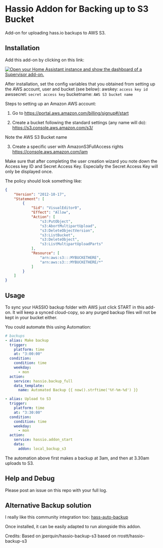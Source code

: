 # Hassio Addon for Backing up to S3 Bucket

Add-on for uploading hass.io backups to AWS S3.

## Installation

Add this add-on by clicking on this link:

[![Open your Home Assistant instance and show the dashboard of a Supervisor add-on.](https://my.home-assistant.io/badges/supervisor_addon.svg)](https://my.home-assistant.io/redirect/supervisor_addon/?addon=63120367_backup-s3&repository_url=https%3A%2F%2Fgithub.com%2FAlexanderBabel%2Fhassio-addons)

After installation, set the config variables that you obtained from setting up the AWS account, user and bucket (see below):
awskey: `access key id`
awssecret: `secret access key`
bucketname: `AWS S3 bucket name`

Steps to setting up an Amazon AWS account:

1. Go to https://portal.aws.amazon.com/billing/signup#/start

2. Create a bucket following the standard settings (any name will do):
   https://s3.console.aws.amazon.com/s3/

Note the AWS S3 Bucket name

3. Create a specific user with AmazonS3FullAccess rights
   https://console.aws.amazon.com/iam

Make sure that after completing the user creation wizard you note down the Access key ID and Secret Access Key. Especially the Secret Access Key will only be displayed once.

The policy should look something like:

```json
{
    "Version": "2012-10-17",
    "Statement": [
        {
            "Sid": "VisualEditor0",
            "Effect": "Allow",
            "Action": [
                "s3:PutObject",
                "s3:AbortMultipartUpload",
                "s3:DeleteObjectVersion",
                "s3:ListBucket",
                "s3:DeleteObject",
                "s3:ListMultipartUploadParts"
            ],
            "Resource": [
                "arn:aws:s3:::MYBUCKETHERE",
                "arn:aws:s3:::MYBUCKETHERE/*"
            ]
        }
    ]
}
```

## Usage

To sync your HASSIO backup folder with AWS just click START in this add-on. It will keep a synced cloud-copy, so any purged backup files will not be kept in your bucket either.

You could automate this using Automation:

```yaml
# backups
- alias: Make backup
  trigger:
    platform: time
    at: "3:00:00"
  condition:
    condition: time
    weekday:
      - mon
  action:
    service: hassio.backup_full
    data_template:
      name: Automated Backup {{ now().strftime('%Y-%m-%d') }}

- alias: Upload to S3
  trigger:
    platform: time
    at: "3:30:00"
  condition:
    condition: time
    weekday:
      - mon
  action:
    service: hassio.addon_start
    data:
      addon: local_backup_s3
```

The automation above first makes a backup at 3am, and then at 3.30am uploads to S3.

## Help and Debug

Please post an issue on this repo with your full log.

## Alternative Backup solution

I really like this community integration too:
[hass-auto-backup](https://github.com/jcwillox/hass-auto-backup)

Once installed, it can be easily adapted to run alongside this addon.

Credits: Based on jperquin/hassio-backup-s3 based on rrostt/hassio-backup-s3
